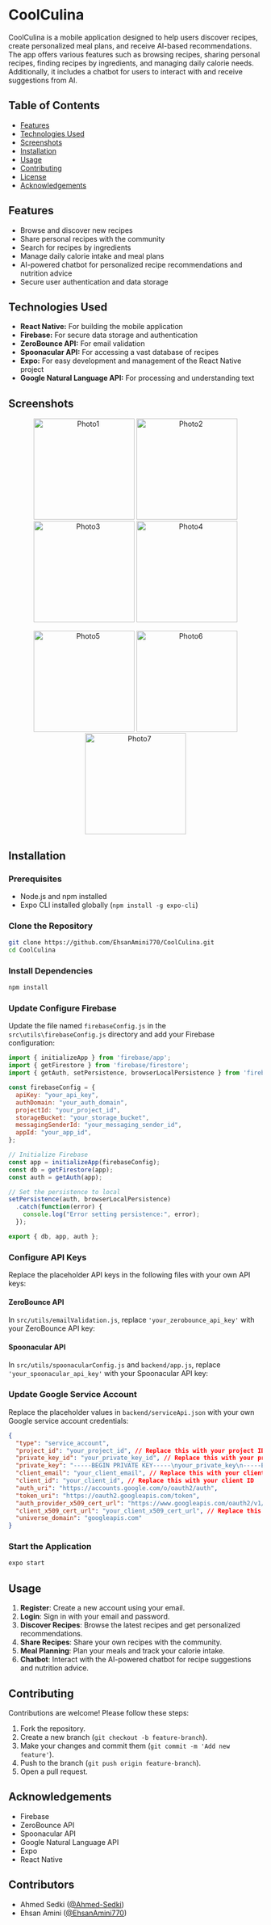 # CoolCulina

CoolCulina is a mobile application designed to help users discover recipes, create personalized meal plans, and receive AI-based recommendations. The app offers various features such as browsing recipes, sharing personal recipes, finding recipes by ingredients, and managing daily calorie needs. Additionally, it includes a chatbot for users to interact with and receive suggestions from AI.

## Table of Contents

- [Features](#features)
- [Technologies Used](#technologies-used)
- [Screenshots](#Screenshots)
- [Installation](#installation)
- [Usage](#usage)
- [Contributing](#contributing)
- [License](#license)
- [Acknowledgements](#acknowledgements)

## Features

- Browse and discover new recipes
- Share personal recipes with the community
- Search for recipes by ingredients
- Manage daily calorie intake and meal plans
- AI-powered chatbot for personalized recipe recommendations and nutrition advice
- Secure user authentication and data storage

## Technologies Used

- **React Native:** For building the mobile application
- **Firebase:** For secure data storage and authentication
- **ZeroBounce API:** For email validation
- **Spoonacular API:** For accessing a vast database of recipes
- **Expo:** For easy development and management of the React Native project
- **Google Natural Language API:** For processing and understanding text


## Screenshots

<p align="center">
  <img src="https://github.com/EhsanAmini770/CoolCulina/blob/master/images/1.png" alt="Photo1" width="200"/>
  <img src="https://github.com/EhsanAmini770/CoolCulina/blob/master/images/2.png" alt="Photo2" width="200"/>
  <img src="https://github.com/EhsanAmini770/CoolCulina/blob/master/images/3.png" alt="Photo3" width="200"/>
  <img src="https://github.com/EhsanAmini770/CoolCulina/blob/master/images/4.png" alt="Photo4" width="200"/>
</p>
<p align="center">
  <img src="https://github.com/EhsanAmini770/CoolCulina/blob/master/images/5.png" alt="Photo5" width="200"/>
  <img src="https://github.com/EhsanAmini770/CoolCulina/blob/master/images/6.png" alt="Photo6" width="200"/>
  <img src="https://github.com/EhsanAmini770/CoolCulina/blob/master/images/7.png" alt="Photo7" width="200"/>
</p>


## Installation

### Prerequisites

- Node.js and npm installed
- Expo CLI installed globally (`npm install -g expo-cli`)

### Clone the Repository

```bash
git clone https://github.com/EhsanAmini770/CoolCulina.git
cd CoolCulina
```

### Install Dependencies

```bash
npm install
```

### Update Configure Firebase

Update the file named `firebaseConfig.js` in the `src\utils\firebaseConfig.js` directory and add your Firebase configuration:

```javascript
import { initializeApp } from 'firebase/app';
import { getFirestore } from 'firebase/firestore';
import { getAuth, setPersistence, browserLocalPersistence } from 'firebase/auth';

const firebaseConfig = {
  apiKey: "your_api_key",
  authDomain: "your_auth_domain",
  projectId: "your_project_id",
  storageBucket: "your_storage_bucket",
  messagingSenderId: "your_messaging_sender_id",
  appId: "your_app_id",
};

// Initialize Firebase
const app = initializeApp(firebaseConfig);
const db = getFirestore(app);
const auth = getAuth(app);

// Set the persistence to local
setPersistence(auth, browserLocalPersistence)
  .catch(function(error) {
    console.log("Error setting persistence:", error);
  });

export { db, app, auth };
```

### Configure API Keys

Replace the placeholder API keys in the following files with your own API keys:

#### ZeroBounce API

In `src/utils/emailValidation.js`, replace `'your_zerobounce_api_key'` with your ZeroBounce API key:

#### Spoonacular API

In `src/utils/spoonacularConfig.js` and `backend/app.js`, replace `'your_spoonacular_api_key'` with your Spoonacular API key:

### Update Google Service Account

Replace the placeholder values in `backend/serviceApi.json` with your own Google service account credentials:

```json
{
  "type": "service_account",
  "project_id": "your_project_id", // Replace this with your project ID
  "private_key_id": "your_private_key_id", // Replace this with your private key ID
  "private_key": "-----BEGIN PRIVATE KEY-----\nyour_private_key\n-----END PRIVATE KEY-----\n", // Replace this with your private key
  "client_email": "your_client_email", // Replace this with your client email
  "client_id": "your_client_id", // Replace this with your client ID
  "auth_uri": "https://accounts.google.com/o/oauth2/auth",
  "token_uri": "https://oauth2.googleapis.com/token",
  "auth_provider_x509_cert_url": "https://www.googleapis.com/oauth2/v1/certs",
  "client_x509_cert_url": "your_client_x509_cert_url", // Replace this with your client X509 cert URL
  "universe_domain": "googleapis.com"
}
```

### Start the Application

```bash
expo start
```

## Usage

1. **Register**: Create a new account using your email.
2. **Login**: Sign in with your email and password.
3. **Discover Recipes**: Browse the latest recipes and get personalized recommendations.
4. **Share Recipes**: Share your own recipes with the community.
5. **Meal Planning**: Plan your meals and track your calorie intake.
6. **Chatbot**: Interact with the AI-powered chatbot for recipe suggestions and nutrition advice.

## Contributing

Contributions are welcome! Please follow these steps:

1. Fork the repository.
2. Create a new branch (`git checkout -b feature-branch`).
3. Make your changes and commit them (`git commit -m 'Add new feature'`).
4. Push to the branch (`git push origin feature-branch`).
5. Open a pull request.


## Acknowledgements

- Firebase
- ZeroBounce API
- Spoonacular API
- Google Natural Language API
- Expo
- React Native

## Contributors

- Ahmed Sedki ([@Ahmed-Sedki](https://github.com/Ahmed-Sedki))
- Ehsan Amini ([@EhsanAmini770](https://github.com/EhsanAmini770))

